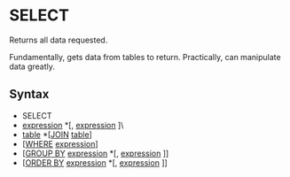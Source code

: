 # SELECT
Returns all data requested.

Fundamentally, gets data from tables to return.
Practically, can manipulate data greatly.


## Syntax
- SELECT
- [expression](./concepts/expression.md) \*\[, [expression](./concepts/expression.md) \]\
- [table](./concepts/table.md) \*\[[JOIN](./other/join.md) [table](./concepts/table.md)\]
- \[[WHERE](./other/where.md) [expression](./concepts/expression.md)\]
- \[[GROUP BY](./other/group.md) [expression](./concepts/expression.md) \*\[, [expression](./concepts/expression.md) \]\]
- \[[ORDER BY](./other/order.md) [expression](./concepts/expression.md) \*\[, [expression](./concepts/expression.md) \]\]